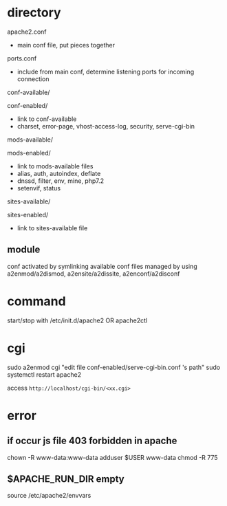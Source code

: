 # directory
apache2.conf
- main conf file, put pieces together

ports.conf
- include from main conf, determine listening ports for incoming connection

conf-available/

conf-enabled/
  - link to conf-available
  - charset, error-page, vhost-access-log, security, serve-cgi-bin

mods-available/

mods-enabled/
  - link to mods-available files
  - alias, auth, autoindex, deflate
  - dnssd, filter, env, mine, php7.2
  - setenvif, status

sites-available/

sites-enabled/
  - link to sites-available file

## module
conf activated by symlinking available conf files
managed by using a2enmod/a2dismod, a2ensite/a2dissite, a2enconf/a2disconf



# command
start/stop with /etc/init.d/apache2 OR apache2ctl


# cgi
sudo a2enmod cgi
"edit file conf-enabled/serve-cgi-bin.conf 's path"
sudo systemctl restart apache2

access `http://localhost/cgi-bin/<xx.cgi>`


# error
## if occur js file 403 forbidden in apache
chown -R www-data:www-data <web directory>
adduser $USER www-data
chmod -R 775 <web directory>

## $APACHE_RUN_DIR empty
source /etc/apache2/envvars







